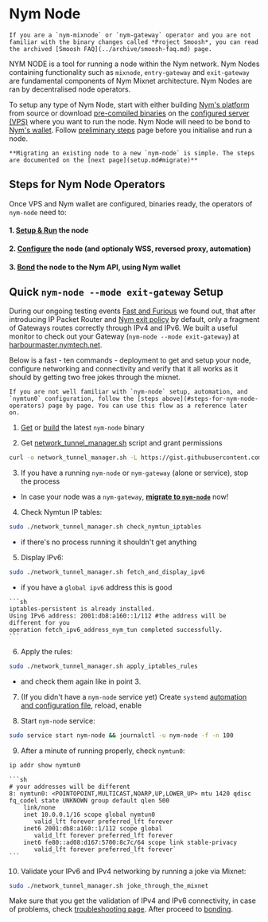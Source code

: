 # Nym Node

```admonish note
If you are a `nym-mixnode` or `nym-gateway` operator and you are not familiar with the binary changes called *Project Smoosh*, you can read the archived [Smoosh FAQ](../archive/smoosh-faq.md) page.
```

NYM NODE is a tool for running a node within the Nym network. Nym Nodes containing functionality such as `mixnode`, `entry-gateway` and `exit-gateway` are fundamental components of Nym Mixnet architecture. Nym Nodes are ran by decentralised node operators.

To setup any type of Nym Node, start with either building [Nym's platform](../binaries/building-nym.md) from source or download [pre-compiled binaries](../binaries/pre-built-binaries.md) on the [configured server (VPS)](vps-setup.md) where you want to run the node. Nym Node will need to be bond to [Nym's wallet](wallet-preparation.md). Follow [preliminary steps](preliminary-steps.md) page before you initialise and run a node.

```admonish info
**Migrating an existing node to a new `nym-node` is simple. The steps are documented on the [next page](setup.md#migrate)**
```

## Steps for Nym Node Operators

Once VPS and Nym wallet are configured, binaries ready, the operators of `nym-node` need to:

#### 1. [Setup & Run](setup.md) the node
#### 2. [Configure](configuration.md) the node (and optionaly WSS, reversed proxy, automation)
#### 3. [Bond](bonding.md) the node to the Nym API, using Nym wallet

## Quick `nym-node --mode exit-gateway` Setup

During our ongoing testing events [Fast and Furious](https://nymtech.net/events/fast-and-furious) we found out, that after introducing IP Packet Router and [Nym exit policy](https://nymtech.net/.wellknown/network-requester/exit-policy.txt) by default,  only a fragment of Gateways routes correctly through IPv4 and IPv6. We built a useful monitor to check out your Gateway (`nym-node --mode exit-gateway`) at [harbourmaster.nymtech.net](https://harbourmaster.nymtech.net/).

Below is a fast - ten commands - deployment to get and setup your node, configure networking and connectivity and verify that it all works as it should by getting two free jokes through the mixnet.

```admonish caution
If you are not well familiar with `nym-node` setup, automation, and `nymtun0` configuration, follow the [steps above](#steps-for-nym-node-operators) page by page. You can use this flow as a reference later on.
```

1. [Get](../binaries/pre-built-binaries.md) or [build](../binaries/building-nym.md) the latest `nym-node` binary

2. Get [network_tunnel_manager.sh](https://gist.github.com/tommyv1987/ccf6ca00ffb3d7e13192edda61bb2a77) script and grant permissions
```sh
curl -o network_tunnel_manager.sh -L https://gist.githubusercontent.com/tommyv1987/ccf6ca00ffb3d7e13192edda61bb2a77/raw/9d785d6ee3aa2970553633eccbd89a827f49fab5/network_tunnel_manager.sh && chmod +x network_tunnel_manager.sh
```

3. If you have a running `nym-node` or `nym-gateway` (alone or service), stop the process
  - In case your node was a `nym-gateway`, [**migrate to `nym-node`**](setup.md#migrate) now!

4. Check Nymtun IP tables:
```sh
sudo ./network_tunnel_manager.sh check_nymtun_iptables
```
 - if there's no process running it shouldn't get anything

5. Display IPv6:
```sh
sudo ./network_tunnel_manager.sh fetch_and_display_ipv6
```
 - if you have a `global ipv6` address this is good
~~~admonish example collapsible=true title="Correct `./network_tunnel_manager.sh fetch_and_display_ipv6` output:"
```sh
iptables-persistent is already installed.
Using IPv6 address: 2001:db8:a160::1/112 #the address will be different for you
operation fetch_ipv6_address_nym_tun completed successfully.
```
~~~

6. Apply the rules:
```sh
sudo ./network_tunnel_manager.sh apply_iptables_rules
```
  - and check them again like in point 3.

7. (If you didn't have a `nym-node` service yet) Create `systemd` [automation and configuration file](configuration.md#systemd), reload, enable

8. Start `nym-node` service:
```sh
sudo service start nym-node && journalctl -u nym-node -f -n 100
```

9. After a minute of running properly, check `nymtun0`:
```sh
ip addr show nymtun0
```

~~~admonish example collapsible=true title="Correct `ip addr show nymtun0` output:"
```sh
# your addresses will be different
8: nymtun0: <POINTOPOINT,MULTICAST,NOARP,UP,LOWER_UP> mtu 1420 qdisc fq_codel state UNKNOWN group default qlen 500
    link/none
    inet 10.0.0.1/16 scope global nymtun0
       valid_lft forever preferred_lft forever
    inet6 2001:db8:a160::1/112 scope global
       valid_lft forever preferred_lft forever
    inet6 fe80::ad08:d167:5700:8c7c/64 scope link stable-privacy
       valid_lft forever preferred_lft forever`
```
~~~

10. Validate your IPv6 and IPv4 networking by running a joke via Mixnet:
```sh
sudo ./network_tunnel_manager.sh joke_through_the_mixnet
```

Make sure that you get the validation of IPv4 and IPv6 connectivity, in case of problems, check [troubleshooting page](../troubleshooting/vps-setup.md#incorrect-gateway-network-check). After proceed to [bonding](bonding.md).
